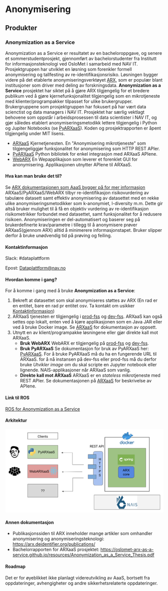 # Anonymisering

## Produkter
### Anonymization as a Service
Anonymization as a Service er resultatet av en bacheloroppgave, og senere et sommerstudentprosjekt, 
gjennomført av bachelorstudenter fra Institutt for informasjonsteknologi ved OsloMet i samarbeid med NAV IT. 
Prosjektgruppen har utviklet en løsning som forenkler formell anonymisering og tallfesting av 
re-identifikasjonsrisiko. Løsningen bygger videre på det etablerte anonymiseringsverktøyet 
[ARX](https://arx.deidentifier.org/), som er populær blant institusjoner som driver med deling av forskningsdata. **Anonymization as a Service** prosjektet har siktet på å gjøre ARX tilgjengelig for et bredere publikum ved å gjøre kjernefunksjonalitet tilgjengelig som en mikrotjeneste med klienter/programpakker tilpasset for ulike brukergrupper. Brukergruppene som prosjektgruppen har fokusert på har vært data scienctist og data managers i NAV IT.
Prosjektet har særlig vektlagt behovene som oppstår i arbeidsprosessen til data scientister i NAV IT, 
og gjør således etablert anonymiseringsmetodikk lettere tilgjengelig i Python og Jupiter Notebooks (se [PyARXaaS](https://github.com/navikt/PyARXaaS)).
Koden og prosjektrapporten er åpent tilgjengelig under MIT lisens.

- [ARXaaS](https://github.com/navikt/ARXaaS)
  Kjernetjenesten. En "Anonymisering mikrotjeneste" som tilgjengeliggjør funksjonalitet for anonymisering som HTTP REST APIer.
- [PyARXaaS](https://github.com/navikt/PyARXaaS)
  Python bibliotek for enkel integrasjon med ARXaaS APIene. 
- [WebARX](https://github.com/navikt/webarx-poc)
  En Wepapplikajson som leverer et forenklet GUI for anonymisering. Applikasjonen utnytter APIene til ARXaaS.

#### Hva kan man bruke det til?
Se [ARX dokumentasjonen som AaaS bygger på for mer informasjon](https://arx.deidentifier.org/overview/)
ARXaaS/PyARXaaS/WebARX tilbyr re-identifikasjon risikovurdering av tabulære datasett samt effektiv anonymisering av datasettet med en rekke ulike anonymiseringsmetodikker som k-anonymiet, l-diversity m.m. Dette gir altså bruker mulighet til å få en objektiv vurdering av re-identifikasjon risikometrikker forbundet med datasettet, samt funksjonalitet for å redusere  risikoen. Anonymiseringen er del-automatisert og baserer seg på brukerdefinerte krav/parametre i tillegg til å anonymisere prøver ARXaaS(gjennom ARX) alltid å minimerere informasjonstapet. Bruker slipper derfor å bruke unødvendig tid på prøving og feiling.


#### Kontaktinformasjon
Slack: #dataplattform

Epost: Dataplattform@nav.no

#### Hvordan komme i gang?
For å komme i gang med å bruke **Anonymization as a Service**:
1. Bekreft at datasettet som skal anonymiseres støttes av ARX (En rad er en entitet, bare en rad pr entitet osv. Ta kontakt om usikker [Kontaktinformasjon](#kontaktinformasjon))
2. ARXaaS tjenesten er tilgjengelig i [prod-fss](https://anonymiserer.nais.adeo.no) og [dev-fss](https://anonymiserer.nais.preprod.local). ARXaaS kan også settes opp lokalt, enten ved å kjøre applikasjonen som en Java JAR eller ved å bruke Docker image. Se [ARXaaS](https://github.com/navikt/ARXaaS) for dokumentasjon av oppsett.
3. Utnytt en av klient/programpakke løsningene eller gjør direkte kall mot ARXaaS.
    - **Bruk WebARX** WebARX er tilgjengelig på [prod-fss](https://webarxaas.nais.adeo.no) og [dev-fss](https://webarxaas.nais.preprod.local).
    - **Bruk PyARXaaS** Se dokumentasjon for bruk av PyARXaaS her: [PyARXaaS](https://github.com/navikt/PyARXaaS). For å bruke PyARXaaS må du ha en fungerende URL til ARXaaS. for å nå instansen på dev-fss eller prod-fss må du derfor bruke *Utvikler image* om du skal scripte en Jupyter notebook eller lignende. NAIS-applikasjoner når ARXaaS som vanlig.
    - **Direkte kall mot ARXaaS** ARXaaS er en *stateless* mikrotjeneste med REST APIer. Se dokumentasjonen på [ARXaaS](https://github.com/navikt/ARXaaS) for beskrivelse av APIene.


#### Link til ROS
[ROS for Anonymization as a Service](https://apps.powerapps.com/play/f8517640-ea01-46e2-9c09-be6b05013566?ID=126)

#### Arkitektur
![AaaS arkitektur diagram](resources/AaaS-arkitektur.png)

#### Annen dokumentasjon
- Publikasjonssiden til ARX inneholder mange artikler som omhandler anonymisering og anonymiseringsteknologi: https://arx.deidentifier.org/publications/
- Bachelorrapporten for ARXaaS prosjektet: https://oslomet-arx-as-a-service.github.io/resources/Anonymization_as_a_Service_Thesis.pdf

#### Roadmap
Det er for øyeblikket ikke planlagt videreutvikling av AaaS, bortsett fra oppdateringer, avhengigheter og andre 
sikkerhetsrelaterte oppdateringer.
